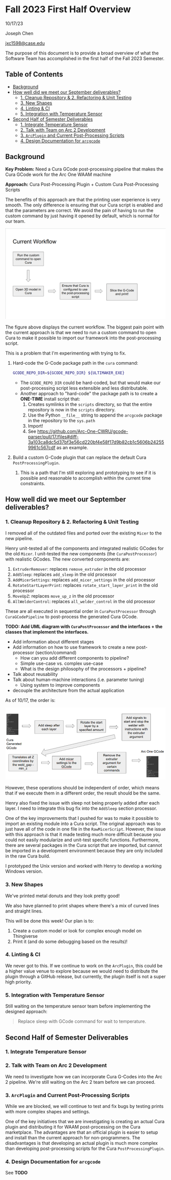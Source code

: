 # Fall 2023 First Half Overview <!-- omit in toc -->

10/17/23

Joseph Chen

jxc1598@case.edu

The purpose of this document is to provide a broad overview of what the Software Team has accomplished in the first half of the Fall 2023 Semester.

## Table of Contents <!-- omit in toc -->

- [Background](#background)
- [How well did we meet our September deliverables?](#how-well-did-we-meet-our-september-deliverables)
  - [1. Cleanup Repository \& 2. Refactoring \& Unit Testing](#1-cleanup-repository--2-refactoring--unit-testing)
  - [3. New Shapes](#3-new-shapes)
  - [4. Linting \& CI](#4-linting--ci)
  - [5. Integration with Temperature Sensor](#5-integration-with-temperature-sensor)
- [Second Half of Semester Deliverables](#second-half-of-semester-deliverables)
  - [1. Integrate Temperature Sensor](#1-integrate-temperature-sensor)
  - [2. Talk with Team on Arc 2 Development](#2-talk-with-team-on-arc-2-development)
  - [3. `ArcPlugin` and Current Post-Processing Scripts](#3-arcplugin-and-current-post-processing-scripts)
  - [4. Design Documentation for `arcgcode`](#4-design-documentation-for-arcgcode)

## Background

**Key Problem:** Need a Cura GCode post-processing pipeline that makes the Cura GCode work for the Arc One WAAM machine

**Approach:** Cura Post-Processing Plugin + Custom Cura Post-Processing Scripts

The benefits of this approach are that the printing user experience is very smooth. The only difference is ensuring that our Cura script is enabled and that the parameters are correct. We avoid the pain of having to run the custom command by just having it opened by default, which is normal for our team.

![](images/fall2023_workflow.png)

The figure above displays the current workflow. The biggest pain point with the current approach is that we need to run a custom command to open Cura to make it possible to import our framework into the post-processing script.

This is a problem that I'm experimenting with trying to fix.

1. Hard-code the G-Code package path in the `cura` command:

   ```bash
   GCODE_REPO_DIR=${GCODE_REPO_DIR} ${ULTIMAKER_EXE}
   ```

   - The `GCODE_REPO_DIR` could be hard-coded, but that would make our post-processing script less extensible and less distributable.
   - Another approach to "hard-code" the package path is to create a **ONE-TIME** install script that:
     1. Creates symlinks in the `scripts` directory, so that the entire repository is now in the `scripts` directory.
     2. Use the Python `__file__` string to append the `arcgcode` package in the repository to the `sys.path`
     3. Import!
     4. See https://github.com/Arc-One-CWRU/gcode-parser/pull/17/files#diff-3a103ca8dc5d37bf3e56cd220bf4e58f17d9b82cb1c5606b242559961c567cdf as an example.

2. Build a custom G-Code plugin that can replace the default Cura `PostProcessingPlugin`.
   1. This is a path that I'm still exploring and prototyping to see if it is possible and reasonable to accomplish within the current time constraints.

## How well did we meet our September deliverables?

### 1. Cleanup Repository & 2. Refactoring & Unit Testing

I removed all of the outdated files and ported over the existing `Micer` to the new pipeline.

Henry unit-tested all of the components and integrated realistic GCodes for the old `Micer`. I unit-tested the new components (the `CuraPostProcessor`) with realistic GCodes. The new converted components are:

1. `ExtruderRemover`: replaces `remove_extruder` in the old processor
2. `AddSleep`: replaces `add_sleep` in the old processor
3. `AddMicerSettings`: replaces `add_micer_settings` in the old processor
4. `RotateStartLayerPrint`: replaces `rotate_start_layer_print` in the old processor
5. `MoveUpZ`: replaces `move_up_z` in the old processor
6. `AllWelderControl`: replaces `all_welder_control` in the old processor

These are all executed in sequential order in `CuraPostProcessor` through `CuraGCodePipeline` to post-process the generated Cura GCode.

**TODO: Add UML diagram with `CuraPostProcessor` and the interfaces + the classes that implement the interfaces.**

- Add information about different stages
- Add information on how to use framework to create a new post-processor (section/command)
  - How can you add different components to pipeline?
  - Simple use-case vs. complex use-case
  - What is the design philosophy of the processors + pipeline?
- Talk about reusability
- Talk about human-machine interactions (i.e. parameter tuning)
  - Using system to improve components
- decouple the architecture from the actual application

As of 10/17, the order is:

![](images/first_half_pipeline_diagram.png)

However, these operations should be independent of order, which means that if we execute them in a different order, the result should be the same.

Henry also fixed the issue with sleep not being properly added after each layer. I need to integrate this bug fix into the `AddSleep` section processor.

One of the key improvements that I pushed for was to make it possible to import an existing module into a Cura script. The original approach was to just have all of the code in one file in the `RawMicerScript`. However, the issue with this approach is that it made testing much more difficult because you could not easily modularize and unit-test specific functions. Furthermore, there are several packages in the Cura script that are imported, but cannot be imported in a development environment because they are only included in the raw Cura build.

I prototyped the Unix version and worked with Henry to develop a working Windows version.

### 3. New Shapes

We've printed metal donuts and they look pretty good!

We also have planned to print shapes where there's a mix of curved lines and straight lines.

This will be done this week! Our plan is to:

1. Create a custom model or look for complex enough model on Thingiverse
2. Print it (and do some debugging based on the results)!

### 4. Linting & CI

We never got to this. If we continue to work on the `ArcPlugin`, this could be a higher value venue to explore because we would need to distribute the plugin through a GitHub release, but currently, the plugin itself is not a super high priority.

### 5. Integration with Temperature Sensor

Still waiting on the temperature sensor team before implementing the designed approach:

> Replace sleep with GCode command for wait to temperature.

## Second Half of Semester Deliverables

### 1. Integrate Temperature Sensor

### 2. Talk with Team on Arc 2 Development

We need to investigate how we can incorporate Cura G-Codes into the Arc 2 pipeline. We're still waiting on the Arc 2 team before we can proceed.

### 3. `ArcPlugin` and Current Post-Processing Scripts

While we are blocked, we will continue to test and fix bugs by testing prints with more complex shapes and settings.

One of the key initiatives that we are investigating is creating an actual Cura plugin and distributing it for WAAM post-processing on the Cura marketplace. The advantages are that an official plugin is easier to setup and install than the current approach for non-programmers. The disadvantages is that developing an actual plugin is much more complex than developing post-processing scripts for the Cura `PostProcessingPlugin`.

### 4. Design Documentation for `arcgcode`

See **TODO**
